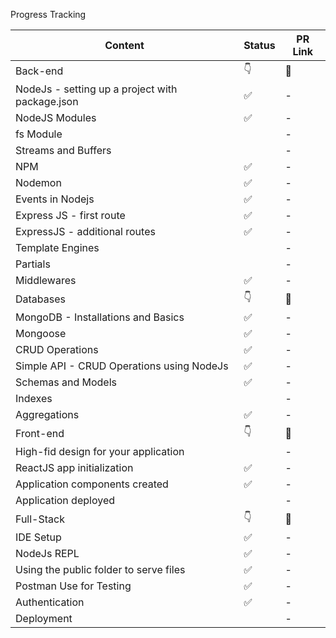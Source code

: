 Progress Tracking

|      Content   | 	Status  |  	PR Link     |
|----------------|----------|---------------|
| Back-end        |    👇    |     🔗       |
|NodeJs - setting up a project with package.json| ✅|		-|
|NodeJS Modules	|✅ |	- |
|fs Module	| | 	-  |
|Streams and Buffers	| |	- |
|NPM	|✅ |	- |
|Nodemon		| ✅| - | 
|Events in Nodejs	|✅ |	- |
|Express JS - first route		| ✅|	- |
|ExpressJS - additional routes		|✅ |	- |
|Template Engines		| |	- |
|Partials		| |	- |
|Middlewares		| ✅|	- |
|Databases	|👇	|🔗|
|MongoDB - Installations and Basics		|✅ |	- |
|Mongoose	| ✅|	- |
|CRUD Operations		|✅ |	- |
|Simple API - CRUD Operations using NodeJs		|✅ |	- |
|Schemas and Models		|✅ |	- |
|Indexes	| |	- |
|Aggregations	|✅ |	- |
|Front-end	|👇	|🔗|
|High-fid design for your application		| |	- |
|ReactJS app initialization	|✅ |	- |
|Application components created		|✅ |	- |
|Application deployed		| |	- |
|Full-Stack	|👇	|🔗|
|IDE Setup		|✅ |	- |
|NodeJs REPL		|✅ |	- |
|Using the public folder to serve files		|✅ |	- |
|Postman Use for Testing		| ✅|	- |
|Authentication		|✅ |	- |
|Deployment		| |	- |
